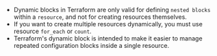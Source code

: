 - Dynamic blocks in Terraform are only valid for defining `nested blocks` within a `resource`, and not for creating resources themselves. 
- If you want to create multiple resources dynamically, you must use resource `for_each` or `count`.
- Terraform's dynamic block is intended to make it easier to manage repeated configuration blocks inside a single resource.
